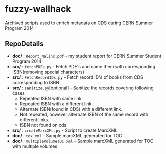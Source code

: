 # fuzzy-wallhack
Archived scripts used to enrich metadata on CDS during CERN Summer Program 2014

## RepoDetails

* **doc/** : `Report_Nalinc.pdf` -  my student report for CERN Summer Student Program 2014
* **src/** : `fetchPDFs.py` - Fetch PDF's and name them with corresponding ISBN(removing special characters) 
* **src/** : `FetchRecordIDs.py` - Fetch record ID's of books from CDS corresponding to ISBN
* **src/** : `sanitize.py`[optional] - Sanitize the records covering following cases
  * Repeated ISBN with same link
  * Repeated ISBN with a different link.
  * Alternate ISBN(found in CDS) with a different link. 
  * Not repeated, however alternate ISBN of the same record with different links.
  * ISBN not found on cds
* **src/** : `createMarcXML.py` - Script to create MarcXML
* **doc/** : `tox.xml` -  Sample marcXML generated for TOC
* **doc/** : `multipleVolumeTOC.xml` -  Sample marcXML generated for TOC with multiple volumes

  




  
